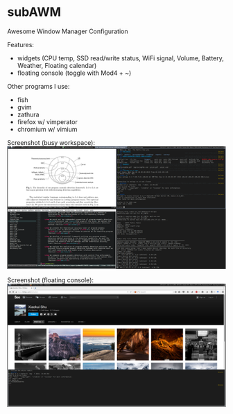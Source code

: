 # subAWM
Awesome Window Manager Configuration

Features:
- widgets (CPU temp, SSD read/write status, WiFi signal, Volume, Battery, Weather, Floating calendar)
- floating console (toggle with Mod4 + ~)

Other programs I use:
- fish
- gvim
- zathura
- firefox w/ vimperator
- chromium w/ vimium

Screenshot (busy workspace):
![alt tag](https://raw.githubusercontent.com/subbyte/subAWM/master/screenshots/screenshot-busy.png)

Screenshot (floating console):
![alt tag](https://raw.githubusercontent.com/subbyte/subAWM/master/screenshots/screenshot-console.png)
